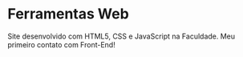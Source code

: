 # Ferramentas Web 
Site desenvolvido com HTML5, CSS e JavaScript na Faculdade. Meu primeiro contato com Front-End!
